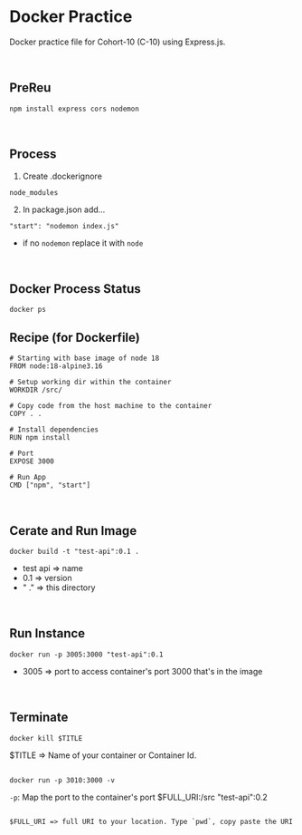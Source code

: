 # Docker Practice
Docker practice file for Cohort-10 (C-10) using Express.js.

<br>

## PreReu
```
npm install express cors nodemon
```

<br>

## Process
1. Create .dockerignore
```
node_modules
```
2. In package.json add...
```
"start": "nodemon index.js"
```
* if no `nodemon` replace it with `node`

<br>

## Docker Process Status
```
docker ps
```

## Recipe (for Dockerfile)
```
# Starting with base image of node 18
FROM node:18-alpine3.16

# Setup working dir within the container
WORKDIR /src/

# Copy code from the host machine to the container
COPY . .

# Install dependencies
RUN npm install

# Port
EXPOSE 3000

# Run App
CMD ["npm", "start"]
```

<br>

## Cerate and Run Image
```
docker build -t "test-api":0.1 .
```
* test api => name
* 0.1 => version
* " ." => this directory

<br> 

## Run Instance
```
docker run -p 3005:3000 "test-api":0.1
```
* 3005 => port to access container's port 3000 that's in the image

<br>

## Terminate
```
docker kill $TITLE
```

$TITLE => Name of your container or Container Id.


##
```
docker run -p 3010:3000 -v 
```
`-p`: Map the port to the container's port $FULL_URI:/src "test-api":0.2
```

$FULL_URI => full URI to your location. Type `pwd`, copy paste the URI